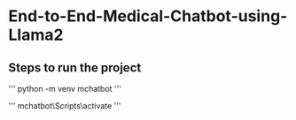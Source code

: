 # End-to-End-Medical-Chatbot-using-Llama2


## Steps to run the project

'''
python -m venv mchatbot
'''

'''
mchatbot\Scripts\activate
'''